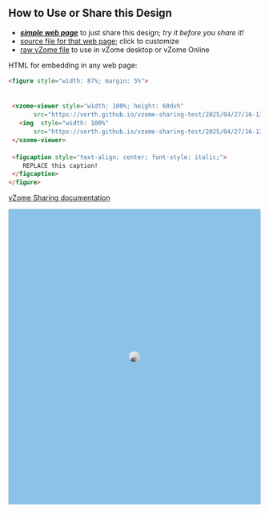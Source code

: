 
## How to Use or Share this Design

 - [***simple web page***](<https://vorth.github.io/vzome-sharing-test/2025/04/27/16-13-47-858Z-testing-image-size/>) to just share this design; *try it before you share it!*
 - [source file for that web page](<https://github.com/vorth/vzome-sharing-test/edit/main/2025/04/27/16-13-47-858Z-testing-image-size/index.md>); click to customize
 - [raw vZome file](<https://raw.githubusercontent.com/vorth/vzome-sharing-test/main/2025/04/27/16-13-47-858Z-testing-image-size/testing-image-size.vZome>) to use in vZome desktop or vZome Online
 
 HTML for embedding in any web page:
 ```html
<figure style="width: 87%; margin: 5%">
  
  
  <vzome-viewer style="width: 100%; height: 60dvh" 
        src="https://vorth.github.io/vzome-sharing-test/2025/04/27/16-13-47-858Z-testing-image-size/testing-image-size.vZome" >
    <img  style="width: 100%"
        src="https://vorth.github.io/vzome-sharing-test/2025/04/27/16-13-47-858Z-testing-image-size/testing-image-size.png" >
  </vzome-viewer>

  <figcaption style="text-align: center; font-style: italic;">
     REPLACE this caption!
  </figcaption>
</figure>

 ```

[vZome Sharing documentation](https://vzome.github.io/vzome/sharing.html#how-it-works)

![Image](<testing-image-size.png>)


